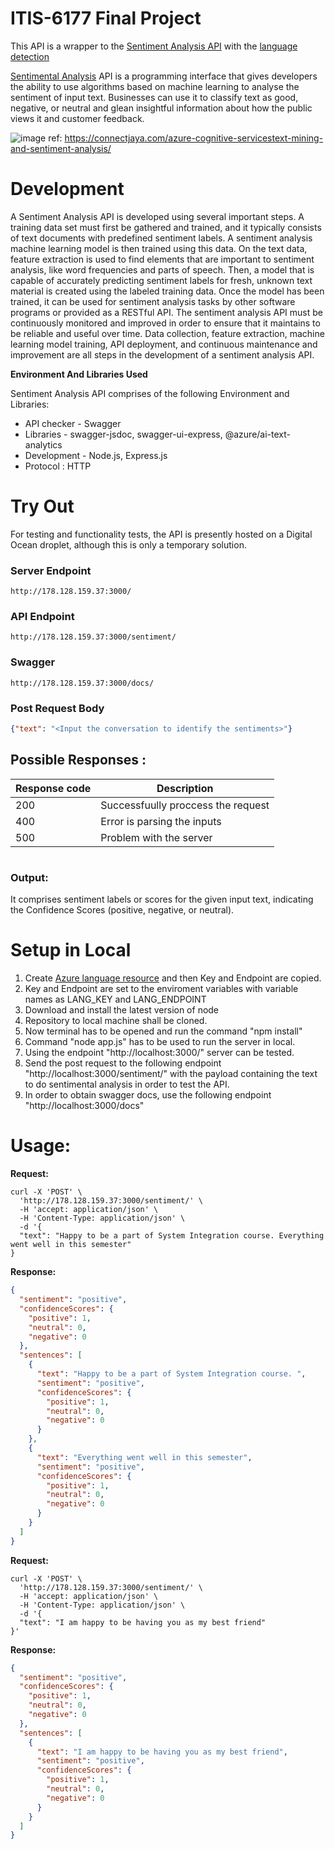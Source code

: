 # ITIS-6177 Final Project

This API is a wrapper to the [Sentiment Analysis API](https://learn.microsoft.com/en-us/azure/cognitive-services/language-service/sentiment-opinion-mining/quickstart?pivots=programming-language-java&tabs=windows) with the [language detection](https://learn.microsoft.com/en-us/azure/cognitive-services/language-service/overview)

[Sentimental Analysis](https://en.wikipedia.org/wiki/Sentiment_analysis) API is a programming interface that gives developers the ability to use algorithms based on machine learning to analyse the sentiment of input text. Businesses can use it to classify text as good, negative, or neutral and glean insightful information about how the public views it and customer feedback.

![image](https://github.com/nikhilkonda/ITIS-6177-FinalProject/assets/35331266/5ac54fe8-4ece-41f1-ae65-dfa2652e6bb1)
ref: https://connectjaya.com/azure-cognitive-servicestext-mining-and-sentiment-analysis/

# Development

A Sentiment Analysis API is developed using several important steps. A training data set must first be gathered and trained, and it typically consists of text documents with predefined sentiment labels. A sentiment analysis machine learning model is then trained using this data. On the text data, feature extraction is used to find elements that are important to sentiment analysis, like word frequencies and parts of speech. Then, a model that is capable of accurately predicting sentiment labels for fresh, unknown text material is created using the labeled training data.
Once the model has been trained, it can be used for sentiment analysis tasks by other software programs or provided as a RESTful API. The sentiment analysis API must be continuously monitored and improved in order to ensure that it maintains to be reliable and useful over time. 
Data collection, feature extraction, machine learning model training, API deployment, and continuous maintenance and improvement are all steps in the development of a sentiment analysis API.

**Environment And Libraries Used**

Sentiment Analysis API comprises of the following Environment and Libraries:

- API checker - Swagger
- Libraries - swagger-jsdoc, swagger-ui-express, @azure/ai-text-analytics
- Development - Node.js, Express.js
- Protocol : HTTP

# Try Out

For testing and functionality tests, the API is presently hosted on a Digital Ocean droplet, although this is only a temporary solution.


### Server Endpoint

```
http://178.128.159.37:3000/
```

### API Endpoint

```
http://178.128.159.37:3000/sentiment/
```

### Swagger

```
http://178.128.159.37:3000/docs/
```

### Post Request Body

```JSON
{"text": "<Input the conversation to identify the sentiments>"}
```

## Possible Responses :

| Response code | Description             |
| ------------- | ----------------------- |
| 200           | Successfuully proccess the request |                      |
| 400           | Error is parsing the inputs |
| 500           | Problem with the server   |

#

### Output:

It comprises sentiment labels or scores for the given input text, indicating the Confidence Scores (positive, negative, or neutral).

# Setup in Local

1. Create [Azure language resource](https://azure.microsoft.com/en-us/products/cognitive-services/language-service/#overview) and then Key and Endpoint are copied.
2. Key and Endpoint are set to the enviroment variables with variable names as LANG_KEY and LANG_ENDPOINT
3. Download and install the latest version of node
4. Repository to local machine shall be cloned.
5. Now terminal has to be opened and run the command "npm install"
6. Command "node app.js" has to be used to run the server in local.
7. Using the endpoint "http://localhost:3000/" server can be tested.
8. Send the post request to the following endpoint "http://localhost:3000/sentiment/" with the payload containing the text to do sentimental analysis in order to test the API.
9. In order to obtain swagger docs, use the following endpoint "http://localhost:3000/docs"

# Usage:

**Request:**

```
curl -X 'POST' \
  'http://178.128.159.37:3000/sentiment/' \
  -H 'accept: application/json' \
  -H 'Content-Type: application/json' \
  -d '{
  "text": "Happy to be a part of System Integration course. Everything went well in this semester"
}
```

**Response:**

```JSON
{
  "sentiment": "positive",
  "confidenceScores": {
    "positive": 1,
    "neutral": 0,
    "negative": 0
  },
  "sentences": [
    {
      "text": "Happy to be a part of System Integration course. ",
      "sentiment": "positive",
      "confidenceScores": {
        "positive": 1,
        "neutral": 0,
        "negative": 0
      }
    },
    {
      "text": "Everything went well in this semester",
      "sentiment": "positive",
      "confidenceScores": {
        "positive": 1,
        "neutral": 0,
        "negative": 0
      }
    }
  ]
}
```

**Request:**

```
curl -X 'POST' \
  'http://178.128.159.37:3000/sentiment/' \
  -H 'accept: application/json' \
  -H 'Content-Type: application/json' \
  -d '{
  "text": "I am happy to be having you as my best friend"
}'

```

**Response:**

```JSON
{
  "sentiment": "positive",
  "confidenceScores": {
    "positive": 1,
    "neutral": 0,
    "negative": 0
  },
  "sentences": [
    {
      "text": "I am happy to be having you as my best friend",
      "sentiment": "positive",
      "confidenceScores": {
        "positive": 1,
        "neutral": 0,
        "negative": 0
      }
    }
  ]
}
```
